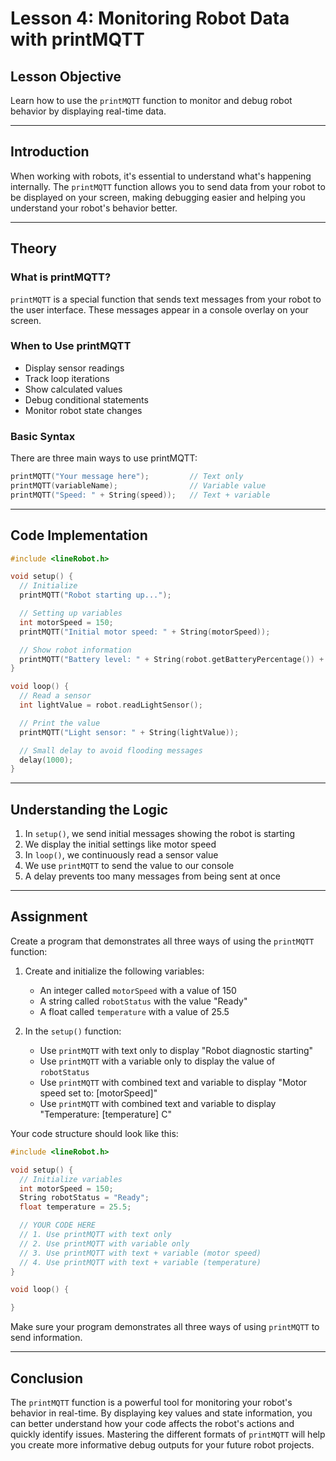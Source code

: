 # Lesson 4: Monitoring Robot Data with printMQTT

## Lesson Objective

Learn how to use the `printMQTT` function to monitor and debug robot behavior by displaying real-time data.

---

## Introduction

When working with robots, it's essential to understand what's happening internally. The `printMQTT` function allows you to send data from your robot to be displayed on your screen, making debugging easier and helping you understand your robot's behavior better.

---

## Theory

### What is printMQTT?

`printMQTT` is a special function that sends text messages from your robot to the user interface. These messages appear in a console overlay on your screen.

### When to Use printMQTT

- Display sensor readings
- Track loop iterations
- Show calculated values
- Debug conditional statements
- Monitor robot state changes

### Basic Syntax

There are three main ways to use printMQTT:

```cpp
printMQTT("Your message here");         // Text only
printMQTT(variableName);                // Variable value
printMQTT("Speed: " + String(speed));   // Text + variable
```

---

## Code Implementation

```cpp
#include <lineRobot.h>

void setup() {
  // Initialize
  printMQTT("Robot starting up...");

  // Setting up variables
  int motorSpeed = 150;
  printMQTT("Initial motor speed: " + String(motorSpeed));

  // Show robot information
  printMQTT("Battery level: " + String(robot.getBatteryPercentage()) + "%");
}

void loop() {
  // Read a sensor
  int lightValue = robot.readLightSensor();

  // Print the value
  printMQTT("Light sensor: " + String(lightValue));

  // Small delay to avoid flooding messages
  delay(1000);
}
```

---

## Understanding the Logic

1. In `setup()`, we send initial messages showing the robot is starting
2. We display the initial settings like motor speed
3. In `loop()`, we continuously read a sensor value
4. We use `printMQTT` to send the value to our console
5. A delay prevents too many messages from being sent at once

---

## Assignment

Create a program that demonstrates all three ways of using the `printMQTT` function:

1. Create and initialize the following variables:

   - An integer called `motorSpeed` with a value of 150
   - A string called `robotStatus` with the value "Ready"
   - A float called `temperature` with a value of 25.5

2. In the `setup()` function:

   - Use `printMQTT` with text only to display "Robot diagnostic starting"
   - Use `printMQTT` with a variable only to display the value of `robotStatus`
   - Use `printMQTT` with combined text and variable to display "Motor speed set to: [motorSpeed]"
   - Use `printMQTT` with combined text and variable to display "Temperature: [temperature] C"

Your code structure should look like this:

```cpp
#include <lineRobot.h>

void setup() {
  // Initialize variables
  int motorSpeed = 150;
  String robotStatus = "Ready";
  float temperature = 25.5;

  // YOUR CODE HERE
  // 1. Use printMQTT with text only
  // 2. Use printMQTT with variable only
  // 3. Use printMQTT with text + variable (motor speed)
  // 4. Use printMQTT with text + variable (temperature)
}

void loop() {

}
```

Make sure your program demonstrates all three ways of using `printMQTT` to send information.

---

## Conclusion

The `printMQTT` function is a powerful tool for monitoring your robot's behavior in real-time. By displaying key values and state information, you can better understand how your code affects the robot's actions and quickly identify issues. Mastering the different formats of `printMQTT` will help you create more informative debug outputs for your future robot projects.
